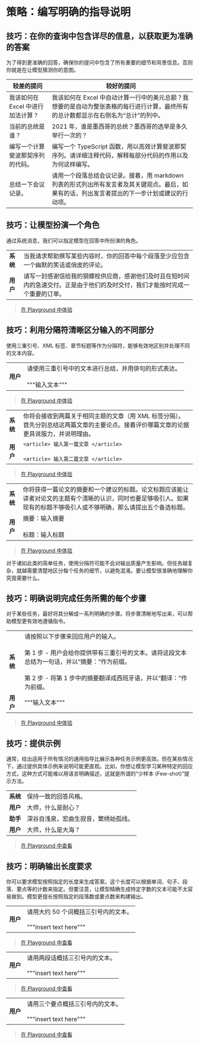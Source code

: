 # 策略：编写明确的指导说明

## 技巧：在你的查询中包含详尽的信息，以获取更为准确的答案

为了得到更准确的回答，确保你的提问中包含了所有重要的细节和背景信息。否则你就是在让模型猜测你的意图。

| 较差的提问 | 较好的提问 |
| --- | --- |
| 我该如何在 Excel 中进行加法计算？ | 我该如何在 Excel 中自动计算一行中的美元总额？我想要的是自动为整张表格的每行进行计算，最终所有的总计数都显示在右侧名为“总计”的列中。 |
| 当前的总统是谁？ | 2021 年，谁是墨西哥的总统？墨西哥的选举是多久举行一次的？ |
| 编写一个计算斐波那契序列的代码。 | 编写一个 TypeScript 函数，用以高效计算斐波那契序列。请详细注释代码，解释每部分代码的作用以及为何这样编写。 |
| 总结一下会议记录。 | 请用一个段落总结会议记录。接着，用 markdown 列表的形式列出所有发言者及其关键观点。最后，如果有的话，列出发言者提出的下一步计划或建议的行动项。 |

## 技巧：让模型扮演一个角色

通过系统消息，我们可以指定模型在回答中所扮演的角色。

|  |  |
| --- | --- |
| **系统** | 当我请求帮助撰写某些内容时，你的回答中每个段落至少应包含一个幽默的笑话或俏皮的评论。 |
| **用户** | 请写一封感谢信给我的钢螺栓供应商，感谢他们及时且在短时间内的急速交付。正是由于他们的及时交付，我们才能按时完成一个重要的订单。 |

> [在 Playground 中体验](https://platform.openai.com/playground/p/default-playful-thank-you-note)

## 技巧：利用分隔符清晰区分输入的不同部分

使用三重引号、XML 标签、章节标题等作为分隔符，能够有效地区别并处理不同的文本内容。

|  |  |
| --- | --- |
| **用户** | 请使用三重引号中的文本进行总结，并用俳句的形式表达。<br><br>"""输入文本""" |

> [在 Playground 中体验](https://platform.openai.com/playground/p/default-delimiters-1)

|  |  |
| --- | --- |
| **系统** | 你将会接收到两篇关于相同主题的文章（用 XML 标签分隔）。首先分别总结这两篇文章的主要论点。接着评价哪篇文章的论据更具说服力，并说明理由。 |
| **用户** | `<article> 输入第一篇文章 </article>`<br><br>`<article> 输入第二篇文章 </article>` |

> [在 Playground 中体验](https://platform.openai.com/playground/p/default-delimiters-2)

|  |  |
| --- | --- |
| **系统** | 你将获得一篇论文的摘要和一个建议的标题。论文标题应该能让读者对论文的主题有个清晰的认识，同时也要足够吸引人。如果现有的标题不够吸引人或不够明确，那么请提出五个备选标题。 |
| **用户** | 摘要：输入摘要<br><br>标题：输入标题 |

> [在 Playground 中体验](https://platform.openai.com/playground/p/default-delimiters-3)

对于诸如此类的简单任务，使用分隔符可能不会对输出质量产生影响。但任务越复杂，就越需要清楚地区分每个任务的细节，以避免混淆。要让模型很准确地理解你究竟需要什么。

## 技巧：明确说明完成任务所需的每个步骤

对于某些任务，最好将其分解成一系列明确的步骤。将步骤清晰地写出来，可以帮助模型更有效地遵循指令。

|  |  |
| --- | --- |
| **系统** | 请按照以下步骤来回应用户的输入。<br><br>第 1 步 - 用户会给你提供带有三重引号的文本。请将这段文本总结为一句话，并以“摘要：”作为前缀。<br><br>第 2 步 - 将第 1 步中的摘要翻译成西班牙语，并以“翻译：”作为前缀。 |
| **用户** | """输入文本""" |

> [在 Playground 中体验](https://platform.openai.com/playground/p/default-step-by-step-summarize-and-translate)

## 技巧：提供示例

通常，给出适用于所有情况的通用指导比展示各种任务示例更高效。但在某些情况下，通过提供具体示例来说明可能更直观。比如，你想让模型学习某种特定的回应方式，这种方式可能难以用语言明确描述，这就是所谓的“少样本 (Few-shot)”提示方法。

|  |  |
| --- | --- |
| **系统** | 保持一致的回答风格。 |
| **用户** | 大师，什么是耐心？ |
| **助手** | 深谷自浅泉，宏曲生寂音，繁绣始孤线。 |
| **用户** | 大师，什么是大海？ |

> [在 Playground 中查看](https://platform.openai.com/playground/p/default-chat-few-shot)

## 技巧：明确输出长度要求

你可以要求模型按照指定的长度来生成答案。这个长度可以根据单词、句子、段落、要点等的计数来指定。但要注意，让模型精确生成特定字数的文本可能不太容易做到。模型更擅长按照指定的段落数或要点数来构建输出。

|  |  |
| --- | --- |
| **用户** | 请用大约 50 个词概括三引号内的文本。<br><br>"""insert text here""" |

> [在 Playground 中查看](https://platform.openai.com/playground/p/default-summarize-text-50-words)

|  |  |
| --- | --- |
| **用户** | 请用两段话概括三引号内的文本。<br><br>"""insert text here""" |

> [在 Playground 中查看](https://platform.openai.com/playground/p/default-summarize-text-2-paragraphs)

|  |  |
| --- | --- |
| **用户** | 请用三个要点概括三引号内的文本。<br><br>"""insert text here""" |

> [在 Playground 中查看](https://platform.openai.com/playground/p/default-summarize-text-3-bullet-points)
